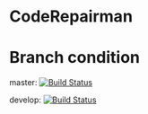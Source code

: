 # CodeRepairman 
# Branch condition
master: [![Build Status](https://travis-ci.com/SuperSystemStudio/CodeRepairwoman.svg?branch=master)](https://travis-ci.com/SuperSystemStudio/CodeRepairwoman)

develop: [![Build Status](https://travis-ci.com/SuperSystemStudio/CodeRepairwoman.svg?branch=develop)](https://travis-ci.com/SuperSystemStudio/CodeRepairwoman)
